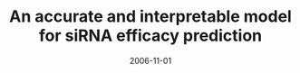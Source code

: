 ---
title: "An accurate and interpretable model for siRNA efficacy prediction"
collection: publications
permalink: /publications/2006-11-01-An-accurate-and-interpretable-model-for-siRNA-efficacy-prediction
date: 2006-11-01
paperurl: 'https://doi.org/10.1186/1471-2105-7-520'
code: 'http://biodev.extra.cea.fr/DSIR/'
citation: 'J.-P. Vert, N.&nbsp;Foveau, C.&nbsp;Lajaunie, &amp; Y.&nbsp;Vandenbrouck.
An accurate and interpretable model for <span class="bibtex-protected">siRN</span>a efficacy prediction.
<em>BMC Bioinf.</em>, 7:520, 2006.'
---